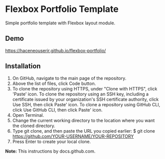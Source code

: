 # Flexbox Portfolio Template

Simple portfolio template with Flexbox layout module.

## Demo

https://haceneouserir.github.io/flexbox-portfolio/

## Installation

1. On GitHub, navigate to the main page of the repository.
2. Above the list of files, click Code button.
3. To clone the repository using HTTPS, under "Clone with HTTPS", click 'Paste' icon. To clone the repository using an SSH key, including a certificate issued by your organization's SSH certificate authority, click Use SSH, then click Paste' icon. To clone a repository using GitHub CLI, click Use GitHub CLI, then click Paste' icon.
4. Open Terminal.
5. Change the current working directory to the location where you want the cloned directory.
6. Type git clone, and then paste the URL you copied earlier:
    $ git clone https://github.com/YOUR-USERNAME/YOUR-REPOSITORY
7. Press Enter to create your local clone.

**Note:** This instructions by docs.github.com.

